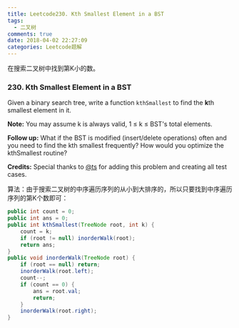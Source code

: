 ```yaml
---
title: Leetcode230. Kth Smallest Element in a BST
tags:
  - 二叉树
comments: true
date: 2018-04-02 22:27:09
categories: Leetcode题解
---
```

在搜索二叉树中找到第K小的数。

<!-- more -->

### 230. Kth Smallest Element in a BST

Given a binary search tree, write a function `kthSmallest` to find the **k**th smallest element in it.

**Note:** 
You may assume k is always valid, 1 ≤ k ≤ BST's total elements.

**Follow up:**
What if the BST is modified (insert/delete operations) often and you need to find the kth smallest frequently? How would you optimize the kthSmallest routine?

**Credits:**
Special thanks to [@ts](https://leetcode.com/discuss/user/ts) for adding this problem and creating all test cases.



算法：由于搜索二叉树的中序遍历序列的从小到大排序的，所以只要找到中序遍历序列的第K个数即可：

```java
public int count = 0;
public int ans = 0;
public int kthSmallest(TreeNode root, int k) {
    count = k;
    if (root != null) inorderWalk(root);
    return ans;
}
public void inorderWalk(TreeNode root) {
    if (root == null) return;
    inorderWalk(root.left);
    count--;
    if (count == 0) {
        ans = root.val;
        return;
    }
    inorderWalk(root.right);
}
```

